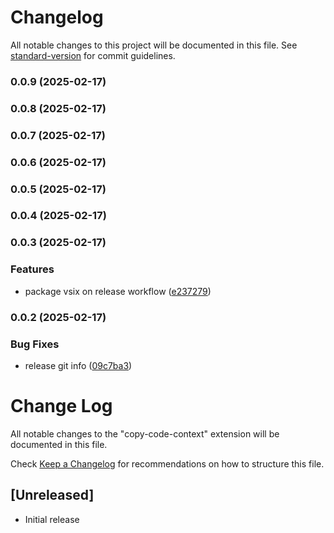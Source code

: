 # Changelog

All notable changes to this project will be documented in this file. See [standard-version](https://github.com/conventional-changelog/standard-version) for commit guidelines.

### 0.0.9 (2025-02-17)

### 0.0.8 (2025-02-17)

### 0.0.7 (2025-02-17)

### 0.0.6 (2025-02-17)

### 0.0.5 (2025-02-17)

### 0.0.4 (2025-02-17)

### 0.0.3 (2025-02-17)


### Features

* package vsix on release workflow ([e237279](https://github.com/Fralleee/copy-code-context/commit/e237279ab076a9863f9e2e0ecdb9028b67874648))

### 0.0.2 (2025-02-17)


### Bug Fixes

* release git info ([09c7ba3](https://github.com/Fralleee/copy-code-context/commit/09c7ba3a1d27ab3369687aadc86992e9423767e8))

# Change Log

All notable changes to the "copy-code-context" extension will be documented in this file.

Check [Keep a Changelog](http://keepachangelog.com/) for recommendations on how to structure this file.

## [Unreleased]

- Initial release